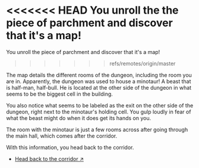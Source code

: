 <<<<<<< HEAD
You unroll the the piece of parchment and discover that it's a map!
=======
You unroll the piece of parchment and discover that it's a map!
>>>>>>> refs/remotes/origin/master

The map details the different rooms of the dungeon, including the room you are in. Apparently, the dungeon was used to house a minotaur! A beast that is half-man, half-bull. He is located at the other side of the dungeon in what seems to be the biggest cell in the building.

You also notice what seems to be labeled as the exit on the other side of the dungeon, right next to the minotaur's holding cell. You gulp loudly in fear of what the beast might do when it does get its hands on you.

The room with the minotaur is just a few rooms across after going through the main hall, which comes after the corridor.

With this information, you head back to the corridor.

- [Head back to the corridor ↗](6-C.md)